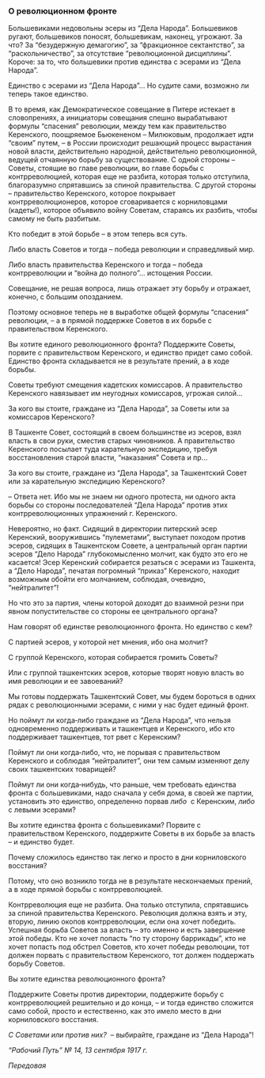 ### О революционном фронте

Большевиками недовольны эсеры из “Дела Народа”. Большевиков ругают, большевиков поносят, большевикам, наконец, угрожают. За что? За “безудержную демагогию”, за “фракционное сектантство”, за “раскольничество”, за отсутствие “революционной дисциплины”. Короче: за то, что большевики против единства с эсерами из “Дела Народа”.

Единство с эсерами из “Дела Народа”… Но судите сами, возможно ли теперь такое единство.

В то время, как Демократическое совещание в Питере истекает в словопрениях, а инициаторы совещания спешно вырабатывают формулы “спасения” революции, между тем как правительство Керенского, поощряемое Бьюкененом – Милюковым, продолжает идти “своим” путем, – в России происходит решающий процесс вырастания новой власти, действительно народной, действительно революционной, ведущей отчаянную борьбу за существование. С одной стороны – Советы, стоящие во главе революции, во главе борьбы с контрреволюцией, которая еще не разбита, которая только отступила, благоразумно спрятавшись за спиной правительства. С другой стороны – правительство Керенского, которое покрывает контрреволюционеров, которое сговаривается с корниловцами (кадеты!), которое объявило войну Советам, стараясь их разбить, чтобы самому не быть разбитым.

Кто победит в этой борьбе – в этом теперь вся суть.

Либо власть Советов и тогда – победа революции и справедливый мир.

Либо власть правительства Керенского и тогда – победа контрреволюции и “война до полного”… истощения России.

Совещание, не решая вопроса, лишь отражает эту борьбу и отражает, конечно, с большим опозданием.

Поэтому основное теперь не в выработке общей формулы “спасения” революции, – а в прямой поддержке Советов в их борьбе с правительством Керенского.

Вы хотите единого революционного фронта? Поддержите Советы, порвите с правительством Керенского, и единство придет само собой. Единство фронта складывается не в результате прений, а в ходе борьбы.

Советы требуют смещения кадетских комиссаров. А правительство Керенского навязывает им неугодных комиссаров, угрожая силой…

За кого вы стоите, граждане из “Дела Народа”, за Советы или за комиссаров Керенского?

В Ташкенте Совет, состоящий в своем большинстве из эсеров, взял власть в свои руки, сместив старых чиновников. А правительство Керенского посылает туда карательную экспедицию, требуя восстановления старой власти, “наказания” Совета и пр…

За кого вы стоите, граждане из “Дела Народа”, за Ташкентский Совет или за карательную экспедицию Керенского?

– Ответа нет. Ибо мы не знаем ни одного протеста, ни одного акта борьбы со стороны последователей “Дела Народа” против этих контрреволюционных упражнений г. Керенского.

Невероятно, но факт. Сидящий в директории питерский эсер Керенский, вооружившись “пулеметами”, выступает походом против эсеров, сидящих в Ташкентском Совете, а центральный орган партии эсеров “Дело Народа” глубокомысленно молчит, как будто это его не касается! Эсер Керенский собирается резаться с эсерами из Ташкента, а “Дело Народа”, печатая погромный “приказ” Керенского, находит возможным обойти его молчанием, соблюдая, очевидно, “нейтралитет”!

Но что это за партия, члены которой доходят до взаимной резни при явном попустительстве со стороны ее центрального органа?

Нам говорят об единстве революционного фронта. Но единство с кем?

С партией эсеров, у которой нет мнения, ибо она молчит?

С группой Керенского, которая собирается громить Советы?

Или с группой ташкентских эсеров, которые творят новую власть во имя революции и ее завоеваний?

Мы готовы поддержать Ташкентский Совет, мы будем бороться в одних рядах с революционными эсерами, с ними у нас будет единый фронт.

Но поймут ли когда‑либо граждане из “Дела Народа”, что нельзя одновременно поддерживать и ташкентцев и Керенского, ибо кто поддерживает ташкентцев, тот рвет с Керенским?

Поймут ли они когда‑либо, что, не порывая с правительством Керенского и соблюдая “нейтралитет”, они тем самым изменяют делу своих ташкентских товарищей?

Поймут ли они когда‑нибудь, что раньше, чем требовать единства фронта с большевиками, надо сначала у себя дома, в своей же партии, установить это единство, определенно порвав _либо_  с Керенским, _либо_  с левыми эсерами?

Вы хотите единства фронта с большевиками? Порвите с правительством Керенского, поддержите Советы в их борьбе за власть – и единство будет.

Почему сложилось единство так легко и просто в дни корниловского восстания?

Потому, что оно возникло тогда не в результате нескончаемых прений, а в ходе прямой борьбы с контрреволюцией.

Контрреволюция еще не разбита. Она только отступила, спрятавшись за спиной правительства Керенского. Революция должна взять и эту, вторую, линию окопов контрреволюции, если она хочет победить. Успешная борьба Советов за власть – это именно и есть завершение этой победы. Кто не хочет попасть “по ту сторону баррикады”, кто не хочет попасть под обстрел Советов, кто хочет победы революции, тот должен порвать с правительством Керенского, тот должен поддержать борьбу Советов.

Вы хотите единства революционного фронта?

Поддержите Советы против директории, поддержите борьбу с контрреволюцией решительно и до конца, – и тогда единство сложится само собой, просто и естественно, как это имело место в дни корниловского восстания.

_С Советами или против них?_  – выбирайте, граждане из “Дела Народа”!

_“Рабочий Путь” №_ _14, 13 сентября 1917_ _г._

_Передовая_